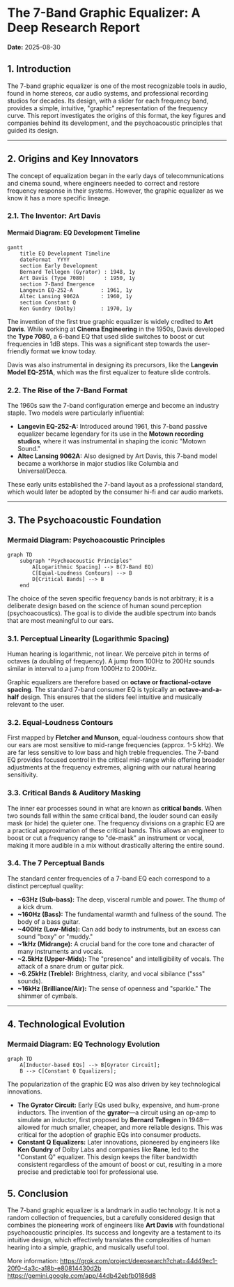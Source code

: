 # The 7-Band Graphic Equalizer: A Deep Research Report

**Date:** 2025-08-30

## 1. Introduction

The 7-band graphic equalizer is one of the most recognizable tools in audio, found in home stereos, car audio systems, and professional recording studios for decades. Its design, with a slider for each frequency band, provides a simple, intuitive, "graphic" representation of the frequency curve. This report investigates the origins of this format, the key figures and companies behind its development, and the psychoacoustic principles that guided its design.

---

## 2. Origins and Key Innovators

The concept of equalization began in the early days of telecommunications and cinema sound, where engineers needed to correct and restore frequency response in their systems. However, the graphic equalizer as we know it has a more specific lineage.

### 2.1. The Inventor: Art Davis

#### Mermaid Diagram: EQ Development Timeline

```mermaid
gantt
    title EQ Development Timeline
    dateFormat  YYYY
    section Early Development
    Bernard Tellegen (Gyrator) : 1948, 1y
    Art Davis (Type 7080)      : 1950, 1y
    section 7-Band Emergence
    Langevin EQ-252-A         : 1961, 1y
    Altec Lansing 9062A       : 1960, 1y
    section Constant Q
    Ken Gundry (Dolby)        : 1970, 1y
```

The invention of the first true graphic equalizer is widely credited to **Art Davis**. While working at **Cinema Engineering** in the 1950s, Davis developed the **Type 7080**, a 6-band EQ that used slide switches to boost or cut frequencies in 1dB steps. This was a significant step towards the user-friendly format we know today.

Davis was also instrumental in designing its precursors, like the **Langevin Model EQ-251A**, which was the first equalizer to feature slide controls.

### 2.2. The Rise of the 7-Band Format

The 1960s saw the 7-band configuration emerge and become an industry staple. Two models were particularly influential:

-   **Langevin EQ-252-A:** Introduced around 1961, this 7-band passive equalizer became legendary for its use in the **Motown recording studios**, where it was instrumental in shaping the iconic "Motown Sound."
-   **Altec Lansing 9062A:** Also designed by Art Davis, this 7-band model became a workhorse in major studios like Columbia and Universal/Decca.

These early units established the 7-band layout as a professional standard, which would later be adopted by the consumer hi-fi and car audio markets.

---

## 3. The Psychoacoustic Foundation

### Mermaid Diagram: Psychoacoustic Principles

```mermaid
graph TD
    subgraph "Psychoacoustic Principles"
        A[Logarithmic Spacing] --> B(7-Band EQ)
        C[Equal-Loudness Contours] --> B
        D[Critical Bands] --> B
    end
```

The choice of the seven specific frequency bands is not arbitrary; it is a deliberate design based on the science of human sound perception (psychoacoustics). The goal is to divide the audible spectrum into bands that are most meaningful to our ears.

### 3.1. Perceptual Linearity (Logarithmic Spacing)

Human hearing is logarithmic, not linear. We perceive pitch in terms of octaves (a doubling of frequency). A jump from 100Hz to 200Hz sounds similar in interval to a jump from 1000Hz to 2000Hz. 

Graphic equalizers are therefore based on **octave or fractional-octave spacing**. The standard 7-band consumer EQ is typically an **octave-and-a-half** design. This ensures that the sliders feel intuitive and musically relevant to the user.

### 3.2. Equal-Loudness Contours

First mapped by **Fletcher and Munson**, equal-loudness contours show that our ears are most sensitive to mid-range frequencies (approx. 1-5 kHz). We are far less sensitive to low bass and high treble frequencies. The 7-band EQ provides focused control in the critical mid-range while offering broader adjustments at the frequency extremes, aligning with our natural hearing sensitivity.

### 3.3. Critical Bands & Auditory Masking

The inner ear processes sound in what are known as **critical bands**. When two sounds fall within the same critical band, the louder sound can easily mask (or hide) the quieter one. The frequency divisions on a graphic EQ are a practical approximation of these critical bands. This allows an engineer to boost or cut a frequency range to "de-mask" an instrument or vocal, making it more audible in a mix without drastically altering the entire sound.

### 3.4. The 7 Perceptual Bands

The standard center frequencies of a 7-band EQ each correspond to a distinct perceptual quality:

-   **~63Hz (Sub-bass):** The deep, visceral rumble and power. The thump of a kick drum.
-   **~160Hz (Bass):** The fundamental warmth and fullness of the sound. The body of a bass guitar.
-   **~400Hz (Low-Mids):** Can add body to instruments, but an excess can sound "boxy" or "muddy."
-   **~1kHz (Midrange):** A crucial band for the core tone and character of many instruments and vocals.
-   **~2.5kHz (Upper-Mids):** The "presence" and intelligibility of vocals. The attack of a snare drum or guitar pick.
-   **~6.25kHz (Treble):** Brightness, clarity, and vocal sibilance ("sss" sounds).
-   **~16kHz (Brilliance/Air):** The sense of openness and "sparkle." The shimmer of cymbals.

---

## 4. Technological Evolution

### Mermaid Diagram: EQ Technology Evolution

```mermaid
graph TD
    A[Inductor-based EQs] --> B[Gyrator Circuit];
    B --> C[Constant Q Equalizers];
```

The popularization of the graphic EQ was also driven by key technological innovations.

-   **The Gyrator Circuit:** Early EQs used bulky, expensive, and hum-prone inductors. The invention of the **gyrator**—a circuit using an op-amp to simulate an inductor, first proposed by **Bernard Tellegen** in 1948—allowed for much smaller, cheaper, and more reliable designs. This was critical for the adoption of graphic EQs into consumer products.
-   **Constant Q Equalizers:** Later innovations, pioneered by engineers like **Ken Gundry** of Dolby Labs and companies like **Rane**, led to the "Constant Q" equalizer. This design keeps the filter bandwidth consistent regardless of the amount of boost or cut, resulting in a more precise and predictable tool for professional use.

## 5. Conclusion

The 7-band graphic equalizer is a landmark in audio technology. It is not a random collection of frequencies, but a carefully considered design that combines the pioneering work of engineers like **Art Davis** with foundational psychoacoustic principles. Its success and longevity are a testament to its intuitive design, which effectively translates the complexities of human hearing into a simple, graphic, and musically useful tool.

More information:
https://grok.com/project/deepsearch?chat=44d49ec1-20f0-4a3c-a18b-e80814430d2b
https://gemini.google.com/app/44db42ebfb0186d8


